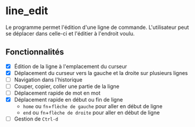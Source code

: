 # line_edit

Le programme permet l'édition d'une ligne de commande. L'utilisateur peut se déplacer dans celle-ci et l'éditier à l'endroit voulu.

## Fonctionnalités

- [x] Édition de la ligne à l'emplacement du curseur
- [x] Déplacement du curseur vers la gauche et la droite sur plusieurs lignes
- [ ] Navigation dans l'historique
- [ ] Couper, copier, coller une partie de la ligne
- [ ] Déplacement rapide de mot en mot
- [x] Déplacement rapide en début ou fin de ligne
	+ `home` ou `fn`+`flèche de gauche` pour aller en début de ligne
	+ `end` ou `fn`+`flèche de droite` pour aller en début de ligne
- [ ] Gestion de `Ctrl-d`
